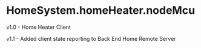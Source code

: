 # HomeSystem.homeHeater.nodeMcu
v1.0 - Home Heater Client

v1.1 - Added client state reporting to Back End Home Remote Server
